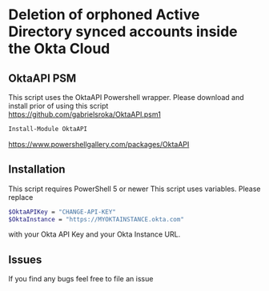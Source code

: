 # Deletion of orphoned Active Directory synced accounts inside the Okta Cloud

## OktaAPI PSM
This script uses the OktaAPI Powershell wrapper. Please download and install prior of using this script
https://github.com/gabrielsroka/OktaAPI.psm1

```bash
Install-Module OktaAPI
```
https://www.powershellgallery.com/packages/OktaAPI

## Installation
This script requires PowerShell 5 or newer
This script uses variables.
Please replace
```bash
$OktaAPIKey = "CHANGE-API-KEY"
$OktaInstance = "https://MYOKTAINSTANCE.okta.com"
```
with your Okta API Key and your Okta Instance URL.

## Issues
If you find any bugs feel free to file an issue
